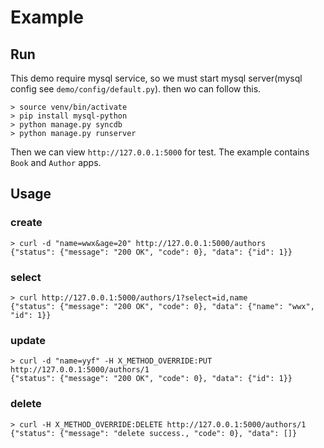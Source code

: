 # Example

## Run

This demo require mysql service, so we must start mysql server(mysql config see `demo/config/default.py`). then wo can follow this.

    > source venv/bin/activate
    > pip install mysql-python
    > python manage.py syncdb
    > python manage.py runserver

Then we can view `http://127.0.0.1:5000` for test. The example contains `Book` and `Author` apps.

## Usage

### create

    > curl -d "name=wwx&age=20" http://127.0.0.1:5000/authors
    {"status": {"message": "200 OK", "code": 0}, "data": {"id": 1}}

### select

    > curl http://127.0.0.1:5000/authors/1?select=id,name
    {"status": {"message": "200 OK", "code": 0}, "data": {"name": "wwx", "id": 1}}

### update

    > curl -d "name=yyf" -H X_METHOD_OVERRIDE:PUT http://127.0.0.1:5000/authors/1
    {"status": {"message": "200 OK", "code": 0}, "data": {"id": 1}}

### delete

    > curl -H X_METHOD_OVERRIDE:DELETE http://127.0.0.1:5000/authors/1
    {"status": {"message": "delete success., "code": 0}, "data": []}

